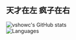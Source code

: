 ## 天才在左  疯子在右
![vshowc's GitHub stats](https://github-readme-stats.vercel.app/api?username=vshowc&hide_border=true&show_icons=true&theme=radical&hide_title=true)
<br/>
![Languages](https://github-readme-stats.vercel.app/api/top-langs/?username=vshowc&hide_title=true&hide_border=true&layout=compact&bg_color=141321&theme=radical)
